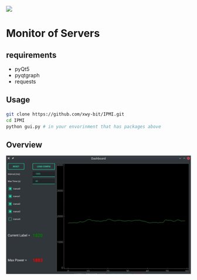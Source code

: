 ![](https://img.shields.io/badge/Organization-ACSA--ASC22-blue)
# Monitor of Servers
## requirements
- pyQt5
- pyqtgraph
- requests
## Usage
```bash
git clone https://github.com/xwy-bit/IPMI.git
cd IPMI
python gui.py # in your envorinment that has packages above
```
## Overview
![sreenshot](.asset/Advanced-GUI.jpg)
